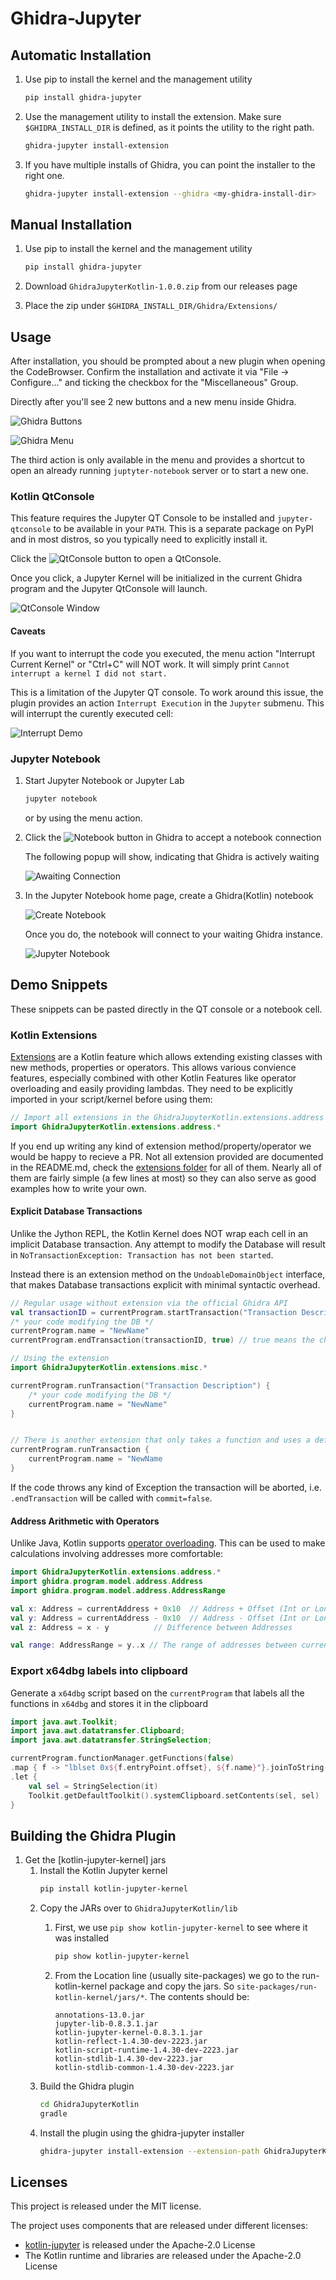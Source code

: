 # Ghidra-Jupyter

## Automatic Installation

1. Use pip to install the kernel and the management utility
    
    ```bash
   pip install ghidra-jupyter
    ```
   
2. Use the management utility to install the extension.
   Make sure `$GHIDRA_INSTALL_DIR` is defined,
   as it points the utility to the right path.

    ```bash
    ghidra-jupyter install-extension
   ```
   
3. If you have multiple installs of Ghidra,
   you can point the installer to the right one.
   
   ```bash
   ghidra-jupyter install-extension --ghidra <my-ghidra-install-dir>
   ```
   
## Manual Installation

1. Use pip to install the kernel and the management utility
    
    ```bash
   pip install ghidra-jupyter
    ```
   
2. Download `GhidraJupyterKotlin-1.0.0.zip` from our releases page
3. Place the zip under `$GHIDRA_INSTALL_DIR/Ghidra/Extensions/`
   
## Usage

After installation, you should be prompted about a new plugin when opening the CodeBrowser. Confirm the installation and activate it via "File -> Configure..." and ticking the checkbox for the "Miscellaneous" Group.

Directly after you'll see 2 new buttons and a new menu inside Ghidra.

![Ghidra Buttons](resources/readme/buttons.png)

![Ghidra Menu](resources/readme/menu.png)


The third action is only available in the menu and provides a shortcut
to open an already running `juptyter-notebook` server or to start a new one.


### Kotlin QtConsole

This feature requires the Jupyter QT Console to be installed and `jupyter-qtconsole` to be available in your `PATH`. This is a separate package on PyPI and in most distros, so you typically need to explicitly install it.

Click the ![QtConsole] button to open a QtConsole.

Once you click, a Jupyter Kernel will be initialized in the current Ghidra program
and the Jupyter QtConsole will launch.

![QtConsole Window](resources/readme/qtconsole_window.png)

#### Caveats

If you want to interrupt the code you executed, the menu action "Interrupt Current Kernel" or "Ctrl+C" will NOT work. It will simply print `Cannot interrupt a kernel I did not start.`

This is a limitation of the Jupyter QT console. To work around this issue, the plugin provides an action `Interrupt Execution` in the `Jupyter` submenu. This will interrupt the curently executed cell:

![Interrupt Demo](resources/readme/interrupt_demo.png)


### Jupyter Notebook

1. Start Jupyter Notebook or Jupyter Lab
   
   ```bash
   jupyter notebook
   ```
   
   or by using the menu action.

2. Click the ![Notebook] button in Ghidra to accept a notebook connection

   The following popup will show, indicating that Ghidra is actively waiting

   ![Awaiting Connection](resources/readme/waiting.png)

3. In the Jupyter Notebook home page, create a Ghidra(Kotlin) notebook

   ![Create Notebook](resources/readme/create_notebook.png)

   Once you do, the notebook will connect to your waiting Ghidra instance.
   
   ![Jupyter Notebook](resources/readme/notebook_view.png)

[QtConsole]:resources/readme/qtconsole.png
[Notebook]:resources/readme/notebook.png

## Demo Snippets

These snippets can be pasted directly in the QT console or a notebook cell.

### Kotlin Extensions

[Extensions](https://kotlinlang.org/docs/extensions.html#extensions-are-resolved-statically) are a Kotlin feature which allows extending existing classes with new methods, properties or operators. This allows various convience features, especially combined with other Kotlin Features like operator overloading and easily providing lambdas. They need to be explicitly imported in your script/kernel before using them:

```kotlin
// Import all extensions in the GhidraJupyterKotlin.extensions.address package
import GhidraJupyterKotlin.extensions.address.*
```

If you end up writing any kind of extension method/property/operator we would be happy to recieve a PR.
Not all extension provided are documented in the README.md, check the [extensions folder](./GhidraJupyterKotlin/src/main/java/GhidraJupyterKotlin/extensions) for all of them. Nearly all of them are fairly simple (a few lines at most) so they can also serve as good examples how to write your own.

#### Explicit Database Transactions

Unlike the Jython REPL, the Kotlin Kernel does NOT wrap each cell in an implicit Database transaction. Any attempt to modify the Database will result in `NoTransactionException: Transaction has not been started`.

Instead there is an extension method on the `UndoableDomainObject` interface, that makes Database transactions explicit with minimal syntactic overhead.

```kotlin
// Regular usage without extension via the official Ghidra API
val transactionID = currentProgram.startTransaction("Transaction Description")
/* your code modifying the DB */
currentProgram.name = "NewName"
currentProgram.endTransaction(transactionID, true) // true means the changes should be commited to the DB

// Using the extension
import GhidraJupyterKotlin.extensions.misc.*

currentProgram.runTransaction("Transaction Description") {
	/* your code modifying the DB */
	currentProgram.name = "NewName"
}


// There is another extension that only takes a function and uses a default transaction description
currentProgram.runTransaction {
	currentProgram.name = "NewName
}

```

If the code throws any kind of Exception the transaction will be aborted, i.e. `.endTransaction` will be called with `commit=false`.


#### Address Arithmetic with Operators

Unlike Java, Kotlin supports [operator overloading](https://kotlinlang.org/docs/operator-overloading.html). This can be used to make calculations involving addresses more comfortable:

```kotlin
import GhidraJupyterKotlin.extensions.address.*
import ghidra.program.model.address.Address
import ghidra.program.model.address.AddressRange

val x: Address = currentAddress + 0x10  // Address + Offset (Int or Long)
val y: Address = currentAddress - 0x10  // Address - Offset (Int or Long)
val z: Address = x - y 			// Difference between Addresses

val range: AddressRange = y..x // The range of addresses between currentAddress-0x10 and currentAddress+0x10

```

### Export x64dbg labels into clipboard

Generate a `x64dbg` script based on the `currentProgram` that labels all the functions in `x64dbg` and stores it in the clipboard

```kotlin
import java.awt.Toolkit;
import java.awt.datatransfer.Clipboard;
import java.awt.datatransfer.StringSelection;

currentProgram.functionManager.getFunctions(false)
.map { f -> "lblset 0x${f.entryPoint.offset}, ${f.name}"}.joinToString("\n")
.let { 
    val sel = StringSelection(it)
    Toolkit.getDefaultToolkit().systemClipboard.setContents(sel, sel)
}
```


## Building the Ghidra Plugin

1. Get the [kotlin-jupyter-kernel] jars
   1. Install the Kotlin Jupyter kernel
      ```bash
      pip install kotlin-jupyter-kernel
      ```
   2. Copy the JARs over to `GhidraJupyterKotlin/lib`
      1. First, we use `pip show kotlin-jupyter-kernel` to see where it was installed
         ```bash
         pip show kotlin-jupyter-kernel
         ```
      
      2. From the Location line (usually site-packages) we go to the run-kotlin-kernel package and copy the jars.
         So `site-packages/run-kotlin-kernel/jars/*`. The contents should be:
         ```text
         annotations-13.0.jar
         jupyter-lib-0.8.3.1.jar
         kotlin-jupyter-kernel-0.8.3.1.jar
         kotlin-reflect-1.4.30-dev-2223.jar
         kotlin-script-runtime-1.4.30-dev-2223.jar
         kotlin-stdlib-1.4.30-dev-2223.jar
         kotlin-stdlib-common-1.4.30-dev-2223.jar
         ```
   3. Build the Ghidra plugin
      ```bash
      cd GhidraJupyterKotlin
      gradle
      ```
   4. Install the plugin using the ghidra-jupyter installer
      ```bash
      ghidra-jupyter install-extension --extension-path GhidraJupyterKotlin/dist/<today's-zip-file>
      ```
      
## Licenses

This project is released under the MIT license.

The project uses components that are released under different licenses:

- [kotlin-jupyter](https://github.com/Kotlin/kotlin-jupyter) is released under the Apache-2.0 License
- The Kotlin runtime and libraries are released under the Apache-2.0 License
